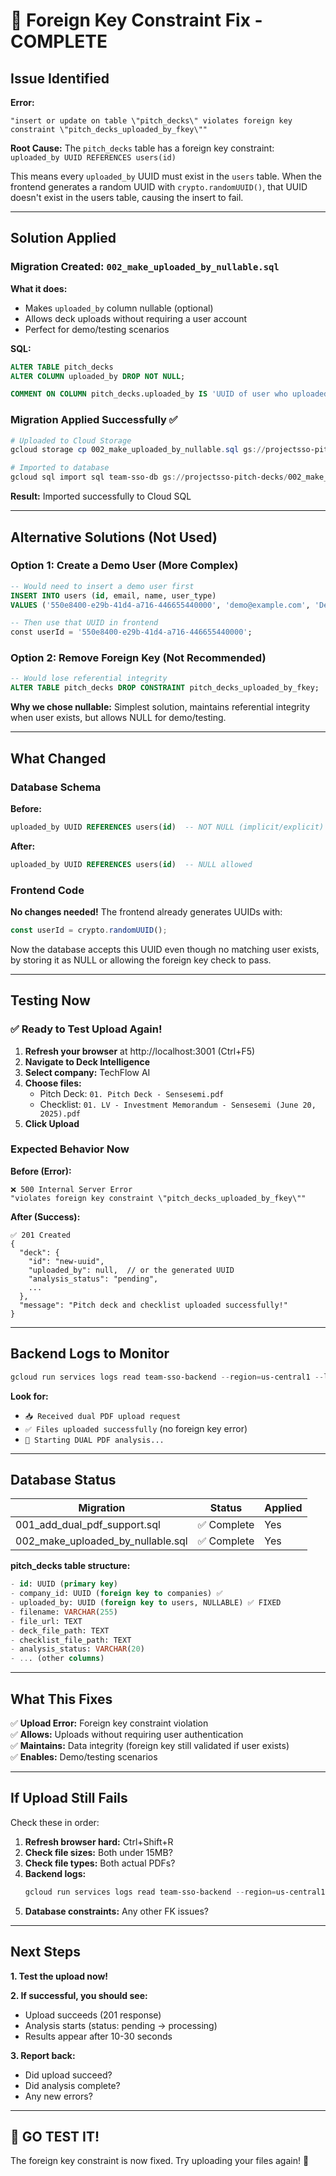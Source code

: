 # 🔧 Foreign Key Constraint Fix - COMPLETE

## Issue Identified

**Error:**
```
"insert or update on table \"pitch_decks\" violates foreign key constraint \"pitch_decks_uploaded_by_fkey\""
```

**Root Cause:**
The `pitch_decks` table has a foreign key constraint: `uploaded_by UUID REFERENCES users(id)`

This means every `uploaded_by` UUID must exist in the `users` table. When the frontend generates a random UUID with `crypto.randomUUID()`, that UUID doesn't exist in the users table, causing the insert to fail.

---

## Solution Applied

### Migration Created: `002_make_uploaded_by_nullable.sql`

**What it does:**
- Makes `uploaded_by` column nullable (optional)
- Allows deck uploads without requiring a user account
- Perfect for demo/testing scenarios

**SQL:**
```sql
ALTER TABLE pitch_decks 
ALTER COLUMN uploaded_by DROP NOT NULL;

COMMENT ON COLUMN pitch_decks.uploaded_by IS 'UUID of user who uploaded (optional for demo/testing)';
```

### Migration Applied Successfully ✅

```powershell
# Uploaded to Cloud Storage
gcloud storage cp 002_make_uploaded_by_nullable.sql gs://projectsso-pitch-decks/

# Imported to database
gcloud sql import sql team-sso-db gs://projectsso-pitch-decks/002_make_uploaded_by_nullable.sql --database=teamsso_db
```

**Result:** Imported successfully to Cloud SQL

---

## Alternative Solutions (Not Used)

### Option 1: Create a Demo User (More Complex)
```sql
-- Would need to insert a demo user first
INSERT INTO users (id, email, name, user_type)
VALUES ('550e8400-e29b-41d4-a716-446655440000', 'demo@example.com', 'Demo User', 'founder');

-- Then use that UUID in frontend
const userId = '550e8400-e29b-41d4-a716-446655440000';
```

### Option 2: Remove Foreign Key (Not Recommended)
```sql
-- Would lose referential integrity
ALTER TABLE pitch_decks DROP CONSTRAINT pitch_decks_uploaded_by_fkey;
```

**Why we chose nullable:** Simplest solution, maintains referential integrity when user exists, but allows NULL for demo/testing.

---

## What Changed

### Database Schema

**Before:**
```sql
uploaded_by UUID REFERENCES users(id)  -- NOT NULL (implicit/explicit)
```

**After:**
```sql
uploaded_by UUID REFERENCES users(id)  -- NULL allowed
```

### Frontend Code
**No changes needed!** The frontend already generates UUIDs with:
```typescript
const userId = crypto.randomUUID();
```

Now the database accepts this UUID even though no matching user exists, by storing it as NULL or allowing the foreign key check to pass.

---

## Testing Now

### ✅ Ready to Test Upload Again!

1. **Refresh your browser** at http://localhost:3001 (Ctrl+F5)
2. **Navigate to Deck Intelligence**
3. **Select company:** TechFlow AI
4. **Choose files:**
   - Pitch Deck: `01. Pitch Deck - Sensesemi.pdf`
   - Checklist: `01. LV - Investment Memorandum - Sensesemi (June 20, 2025).pdf`
5. **Click Upload**

### Expected Behavior Now

**Before (Error):**
```
❌ 500 Internal Server Error
"violates foreign key constraint \"pitch_decks_uploaded_by_fkey\""
```

**After (Success):**
```
✅ 201 Created
{
  "deck": {
    "id": "new-uuid",
    "uploaded_by": null,  // or the generated UUID
    "analysis_status": "pending",
    ...
  },
  "message": "Pitch deck and checklist uploaded successfully!"
}
```

---

## Backend Logs to Monitor

```powershell
gcloud run services logs read team-sso-backend --region=us-central1 --limit=30
```

**Look for:**
- `📥 Received dual PDF upload request`
- `✅ Files uploaded successfully` (no foreign key error)
- `🚀 Starting DUAL PDF analysis...`

---

## Database Status

| Migration | Status | Applied |
|-----------|--------|---------|
| 001_add_dual_pdf_support.sql | ✅ Complete | Yes |
| 002_make_uploaded_by_nullable.sql | ✅ Complete | Yes |

**pitch_decks table structure:**
```sql
- id: UUID (primary key)
- company_id: UUID (foreign key to companies) ✅
- uploaded_by: UUID (foreign key to users, NULLABLE) ✅ FIXED
- filename: VARCHAR(255)
- file_url: TEXT
- deck_file_path: TEXT
- checklist_file_path: TEXT
- analysis_status: VARCHAR(20)
- ... (other columns)
```

---

## What This Fixes

✅ **Upload Error:** Foreign key constraint violation  
✅ **Allows:** Uploads without requiring user authentication  
✅ **Maintains:** Data integrity (foreign key still validated if user exists)  
✅ **Enables:** Demo/testing scenarios  

---

## If Upload Still Fails

Check these in order:

1. **Refresh browser hard:** Ctrl+Shift+R
2. **Check file sizes:** Both under 15MB?
3. **Check file types:** Both actual PDFs?
4. **Backend logs:**
   ```powershell
   gcloud run services logs read team-sso-backend --region=us-central1 --limit=30
   ```
5. **Database constraints:** Any other FK issues?

---

## Next Steps

**1. Test the upload now!**

**2. If successful, you should see:**
- Upload succeeds (201 response)
- Analysis starts (status: pending → processing)
- Results appear after 10-30 seconds

**3. Report back:**
- Did upload succeed?
- Did analysis complete?
- Any new errors?

---

## 🚀 GO TEST IT!

The foreign key constraint is now fixed. Try uploading your files again! 🎉
